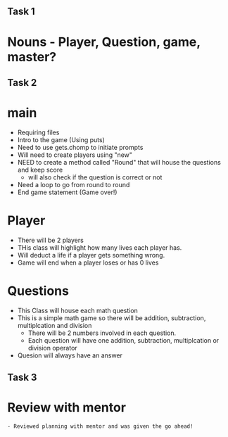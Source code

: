 ## Task 1 

# Nouns - Player, Question, game,  master?

## Task 2 

# main

  - Requiring files 
  - Intro to the game (Using puts)
  - Need to use gets.chomp to initiate prompts
  - Will need to create players using "new"
  - NEED to create a method called "Round" that will house the questions and keep score
     - will also check if the question is correct or not 
  - Need a loop to go from round to round 
  - End game statement (Game over!)

# Player 
  - There will be 2 players
  - THis class will highlight how many lives each player has.
  - Will deduct a life if a player gets something wrong.
  - Game will end when a player loses or has 0 lives
  

# Questions 

  - This Class will house each math question
  - This is a simple math game so there will be addition, subtraction, multiplcation and division
    - There will be 2 numbers involved in each question. 
    - Each question will have one addition, subtraction, multiplcation or division operator 
  - Quesion will always have an answer 

  ## Task 3

  # Review with mentor
    - Reviewed planning with mentor and was given the go ahead!
